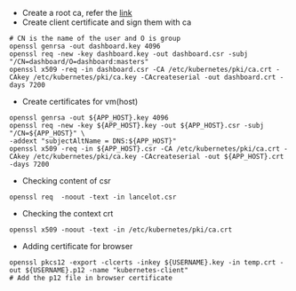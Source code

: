 - Create a root ca, refer the [link](https://github.com/sumitmaji/kubernetes/blob/oldKubeInstall/certificates/install_ca.sh)
- Create client certificate and sign them with ca
```shell
# CN is the name of the user and O is group
openssl genrsa -out dashboard.key 4096
openssl req -new -key dashboard.key -out dashboard.csr -subj "/CN=dashboard/O=dashboard:masters"
openssl x509 -req -in dashboard.csr -CA /etc/kubernetes/pki/ca.crt -CAkey /etc/kubernetes/pki/ca.key -CAcreateserial -out dashboard.crt -days 7200
```
- Create certificates for vm(host)
```shell
openssl genrsa -out ${APP_HOST}.key 4096
openssl req -new -key ${APP_HOST}.key -out ${APP_HOST}.csr -subj "/CN=${APP_HOST}" \
-addext "subjectAltName = DNS:${APP_HOST}"
openssl x509 -req -in ${APP_HOST}.csr -CA /etc/kubernetes/pki/ca.crt -CAkey /etc/kubernetes/pki/ca.key -CAcreateserial -out ${APP_HOST}.crt -days 7200
```

- Checking content of csr
```shell
openssl req  -noout -text -in lancelot.csr
```

- Checking the context crt
```shell
openssl x509 -noout -text -in /etc/kubernetes/pki/ca.crt
```

- Adding certificate for browser
```shell
openssl pkcs12 -export -clcerts -inkey ${USERNAME}.key -in temp.crt -out ${USERNAME}.p12 -name "kubernetes-client"
# Add the p12 file in browser certificate
```